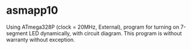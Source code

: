 # asmapp10

Using ATmega328P (clock = 20MHz, External), program for turning on 7-segment LED dynamically, with circuit diagram. This program is without warranty without exception.
